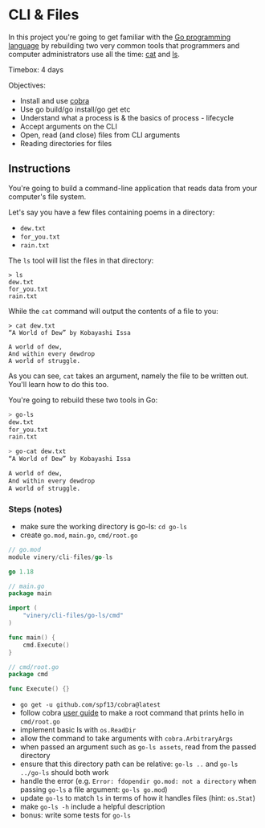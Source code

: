# CLI & Files

In this project you're going to get familiar with the [Go programming language][go] by rebuilding two very common tools that programmers and computer administrators use all the time: [cat][cat] and [ls][ls].

Timebox: 4 days

Objectives:

- Install and use [cobra][cobra]
- Use go build/go install/go get etc
- Understand what a process is & the basics of process - lifecycle
- Accept arguments on the CLI
- Open, read (and close) files from CLI arguments
- Reading directories for files

## Instructions

You're going to build a command-line application that reads data from your computer's file system.

Let's say you have a few files containing poems in a directory:

- `dew.txt`
- `for_you.txt`
- `rain.txt`

The `ls` tool will list the files in that directory:

```
> ls
dew.txt
for_you.txt
rain.txt
```

While the `cat` command will output the contents of a file to you:

```
> cat dew.txt
“A World of Dew” by Kobayashi Issa

A world of dew,
And within every dewdrop
A world of struggle.
```

As you can see, `cat` takes an argument, namely the file to be written out. You'll learn how to do this too.

You're going to rebuild these two tools in Go:

```bash
> go-ls
dew.txt
for_you.txt
rain.txt

> go-cat dew.txt
“A World of Dew” by Kobayashi Issa

A world of dew,
And within every dewdrop
A world of struggle.
```

### Steps (notes)

- make sure the working directory is go-ls: `cd go-ls`
- create `go.mod`, `main.go`, `cmd/root.go`

```go
// go.mod
module vinery/cli-files/go-ls

go 1.18
```

```go
// main.go
package main

import (
	"vinery/cli-files/go-ls/cmd"
)

func main() {
	cmd.Execute()
}
```

```go
// cmd/root.go
package cmd

func Execute() {}
```

- `go get -u github.com/spf13/cobra@latest`
- follow cobra [user guide](https://github.com/spf13/cobra/blob/master/user_guide.md) to make a root command that prints hello in `cmd/root.go`
- implement basic ls with `os.ReadDir`
- allow the command to take arguments with `cobra.ArbitraryArgs`
- when passed an argument such as `go-ls assets`, read from the passed directory
- ensure that this directory path can be relative: `go-ls ..` and `go-ls ../go-ls` should both work
- handle the error (e.g. `Error: fdopendir go.mod: not a directory` when passing `go-ls` a file argument: `go-ls go.mod`)
- update `go-ls` to match `ls` in terms of how it handles files (hint: `os.Stat`)
- make `go-ls -h` include a helpful description
- bonus: write some tests for `go-ls`

[go]: https://go.dev/
[cat]: https://en.m.wikipedia.org/wiki/Cat_(Unix)
[ls]: https://en.m.wikipedia.org/wiki/Ls
[cobra]: https://github.com/spf13/cobra#overview
